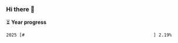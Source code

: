 ### Hi there :wave:

:hourglass_flowing_sand: **Year progress**

```txt
2025 [#                                                 ] 2.19%
```

